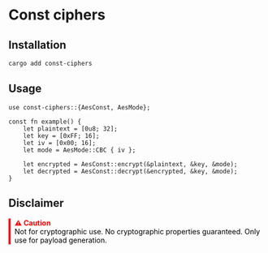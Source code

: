 # Const ciphers

## Installation

```bash
cargo add const-ciphers
```

## Usage

```
use const-ciphers::{AesConst, AesMode};

const fn example() {
    let plaintext = [0u8; 32];
    let key = [0xFF; 16];
    let iv = [0x00; 16];
    let mode = AesMode::CBC { iv };

    let encrypted = AesConst::encrypt(&plaintext, &key, &mode);
    let decrypted = AesConst::decrypt(&encrypted, &key, &mode);
}
```

## Disclaimer

<div style="border-left: 4px solid red; padding-left: 8px; color: red;">
  <strong>⚠️ Caution</strong><br>
  <span style="color: black;">Not for cryptographic use. No cryptographic properties guaranteed. Only use for payload generation.</span>
</div>